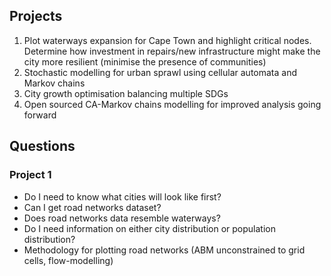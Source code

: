 ## Projects

1. Plot waterways expansion for Cape Town and highlight critical nodes. Determine how investment in repairs/new infrastructure might make the city more resilient (minimise the presence of communities)
2. Stochastic modelling for urban sprawl using cellular automata and Markov chains
3. City growth optimisation balancing multiple SDGs
4. Open sourced CA-Markov chains modelling for improved analysis going forward

## Questions

### Project 1

- Do I need to know what cities will look like first?
- Can I get road networks dataset?
- Does road networks data resemble waterways?
- Do I need information on either city distribution or population distribution?
- Methodology for plotting road networks (ABM unconstrained to grid cells, flow-modelling)